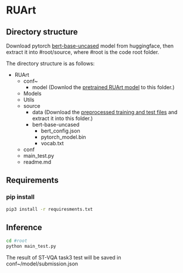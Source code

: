 # RUArt
## Directory structure
Download pytorch [bert-base-uncased](https://s3.amazonaws.com/models.huggingface.co/bert/bert-base-uncased.tar.gz) model from huggingface, then extract it into #root/source, where #root is the code root folder.

The directory structure is as follows:
- RUArt
  - conf~
    - model
    (Downlod the [pretrained RUArt model](https://drive.google.com/open?id=1UG3lPWmI2jbMq4ov-3mC40Wca9dP8Ldl) to this folder.)
  - Models
  - Utils
  - source
    - data
      (Download the [preprocessed training and test files](https://drive.google.com/open?id=1R8vqKfrLnWRoHY_wHJJw-VPaHHQlw5O9) and extract it into this folder.)
    - bert-base-uncased
      - bert_config.json
      - pytorch_model.bin
      - vocab.txt
  - conf
  - main_test.py
  - readme.md
## Requirements
### pip install
```bash
pip3 install -r requiresments.txt
```
## Inference
```bash
cd #root
python main_test.py
```
The result of ST-VQA task3 test will be saved in conf~/model/submission.json
